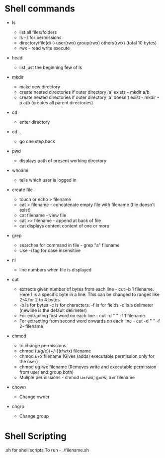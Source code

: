 # Shell commands

- ls
  - list all files/folders
  - ls - l for permissions
  - directory/file(d/-) user(rwx) group(rwx) others(rwx) (total 10 bytes)
  - rwx - read write execute
- head
  - list just the beginning few of ls
- mkdir
  - make new directory
  - create nested directories if outer directory 'a' exists - mkdir a/b
  - create nested directories if outer directory 'a' doesn't exist - mkdir -p a/b (creates all parent directories)
- cd
  - enter directory
- cd ..
  - go one step back
- pwd
  - displays path of present working directory
- whoami
  - tells which user is logged in
- create file
  - touch or echo > filename
  - cat > filename - concatenate empty file with filename (file doesn't exist)
  - cat filename - view file
  - cat >> filename - append at back of file
  - cat displays content content of one or more
- grep
  - searches for command in file - grep "a" filename
  - Use -i tag for case insensitive
- nl
  - line numbers when file is displayed
- cut
  - extracts given number of bytes from each line - cut -b 1 filename. Here 1 is a specific byte in a line. This can be changed to ranges like 2-4 for 2 to 4 bytes.
  - -b is for bytes
    -c is for characters.
    -f is for fields
    -d is a delimeter (newline is the default delimeter)
  - For extracting first word on each line - cut -d " " -f 1 filename
  - For extracting from second word onwards on each line - cut -d " " -f 2- filename

- chmod
  - to change permissions
  - chmod (u/g/o)(+/-)(r/w/x) filename
  - chmod u+x filename (Gives (adds) executable permission only for the user)
  - chmod ug-wx filename (Removes write and executable permission from user and group both)
  - Muliple permissions - chmod u=rwx, g=rw, o=r filename

- chown
  - Change owner
  
- chgrp
  -  Change group

# Shell Scripting
.sh for shell scripts
To run -
./filename.sh
